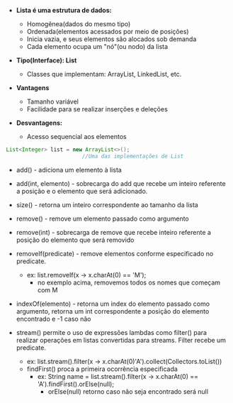 
* **Lista é uma estrutura de dados:**
	* Homogênea(dados do mesmo tipo)
	* Ordenada(elementos acessados por meio de posições)
	* Inicia vazia, e seus elementos são alocados sob demanda
	* Cada elemento ocupa um "nó"(ou nodo) da lista

* **Tipo(Interface): List**
	* Classes que implementam: ArrayList, LinkedList, etc.

* **Vantagens**
	* Tamanho variável
	* Facilidade para se realizar inserções e deleções

* **Desvantagens:**
	* Acesso sequencial aos elementos

``` java
List<Integer> list = new ArrayList<>();
						//Uma das implementações de List
```

* add() - adiciona um elemento à lista

* add(int, elemento) - sobrecarga do add que recebe um inteiro referente  a posição e o elemento que será adicionado.

* size() - retorna um inteiro correspondente ao tamanho da lista

* remove() - remove um elemento passado como argumento

* remove(int) - sobrecarga de remove que recebe inteiro referente a posição do elemento que será removido

* removeIf(predicate) - remove elementos conforme especificado no predicate.
	* ex: list.removeIf(x -> x.charAt(0) == 'M'); 
		* no exemplo acima, removemos todos os nomes que começam com M


* indexOf(elemento) - retorna um index do elemento passado como argumento, retorna um int correspondente a posição do elemento encontrado e -1 caso não

* stream() permite o uso de expressões lambdas como filter() para realizar operações em listas convertidas para streams. Filter recebe um predicate.
	* ex: list.stream().filter(x -> x.charAt(0)'A').collect(Collectors.toList())
	* findFirst() proca a primeira ocorrência especificada
		* ex: String name = list.stream().filter(x -> x.charAt(0) == 'A').findFirst().orElse(null);
			* orElse(null) retorno caso não seja encontrado será null